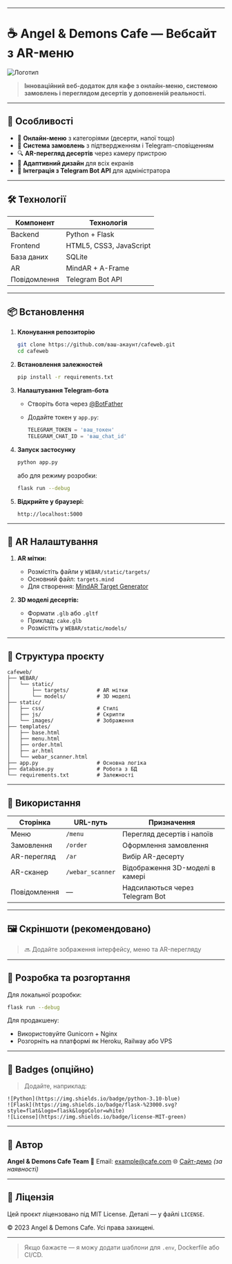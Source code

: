 
---

# ☕ Angel & Demons Cafe — Вебсайт з AR-меню

![Логотип](static/images/logo.png)

> **Інноваційний веб-додаток для кафе з онлайн-меню, системою замовлень і переглядом десертів у доповненій реальності.**

---

## 🚀 Особливості

* 🍰 **Онлайн-меню** з категоріями (десерти, напої тощо)
* 🛒 **Система замовлень** з підтвердженням і Telegram-сповіщенням
* 🔍 **AR-перегляд десертів** через камеру пристрою
* 📱 **Адаптивний дизайн** для всіх екранів
* 🤖 **Інтеграція з Telegram Bot API** для адміністратора

---

## 🛠️ Технології

| Компонент    | Технологія              |
| ------------ | ----------------------- |
| Backend      | Python + Flask          |
| Frontend     | HTML5, CSS3, JavaScript |
| База даних   | SQLite                  |
| AR           | MindAR + A-Frame        |
| Повідомлення | Telegram Bot API        |

---

## 📦 Встановлення

1. **Клонування репозиторію**

   ```bash
   git clone https://github.com/ваш-акаунт/cafeweb.git
   cd cafeweb
   ```

2. **Встановлення залежностей**

   ```bash
   pip install -r requirements.txt
   ```

3. **Налаштування Telegram-бота**

   * Створіть бота через [@BotFather](https://t.me/BotFather)
   * Додайте токен у `app.py`:

     ```python
     TELEGRAM_TOKEN = 'ваш_токен'
     TELEGRAM_CHAT_ID = 'ваш_chat_id'
     ```

4. **Запуск застосунку**

   ```bash
   python app.py
   ```

   або для режиму розробки:

   ```bash
   flask run --debug
   ```

5. **Відкрийте у браузері:**

   ```
   http://localhost:5000
   ```

---

## 🧁 AR Налаштування

1. **AR мітки:**

   * Розмістіть файли у `WEBAR/static/targets/`
   * Основний файл: `targets.mind`
   * Для створення: [MindAR Target Generator](https://hiukim.github.io/mind-ar-js/tools/)

2. **3D моделі десертів:**

   * Формати `.glb` або `.gltf`
   * Приклад: `cake.glb`
   * Розмістіть у `WEBAR/static/models/`

---

## 📁 Структура проєкту

```
cafeweb/
├── WEBAR/
│   └── static/
│       ├── targets/         # AR мітки
│       └── models/          # 3D моделі
├── static/
│   ├── css/                 # Стилі
│   ├── js/                  # Скрипти
│   └── images/              # Зображення
├── templates/
│   ├── base.html
│   ├── menu.html
│   ├── order.html
│   ├── ar.html
│   └── webar_scanner.html
├── app.py                   # Основна логіка
├── database.py              # Робота з БД
└── requirements.txt         # Залежності
```

---

## 🔗 Використання

| Сторінка     | URL-путь         | Призначення                     |
| ------------ | ---------------- | ------------------------------- |
| Меню         | `/menu`          | Перегляд десертів і напоїв      |
| Замовлення   | `/order`         | Оформлення замовлення           |
| AR-перегляд  | `/ar`            | Вибір AR-десерту                |
| AR-сканер    | `/webar_scanner` | Відображення 3D-моделі в камері |
| Повідомлення | —                | Надсилаються через Telegram Bot |

---

## 🖼️ Скріншоти (рекомендовано)

> 🔜 Додайте зображення інтерфейсу, меню та AR-перегляду

---

## 🧪 Розробка та розгортання

Для локальної розробки:

```bash
flask run --debug
```

Для продакшену:

* Використовуйте Gunicorn + Nginx
* Розгорніть на платформі як Heroku, Railway або VPS

---

## 📌 Badges (опційно)

> Додайте, наприклад:

```
![Python](https://img.shields.io/badge/python-3.10-blue)
![Flask](https://img.shields.io/badge/flask-%23000.svg?style=flat&logo=flask&logoColor=white)
![License](https://img.shields.io/badge/license-MIT-green)
```

---

## 👤 Автор

**Angel & Demons Cafe Team**
📧 Email: [example@cafe.com](mailto:example@cafe.com)
🌐 [Сайт-демо](https://example.com) *(за наявності)*

---

## 📄 Ліцензія

Цей проєкт ліцензовано під MIT License. Деталі — у файлі `LICENSE`.

© 2023 Angel & Demons Cafe. Усі права захищені.

---

> Якщо бажаєте — я можу додати шаблони для `.env`, Dockerfile або CI/CD.
